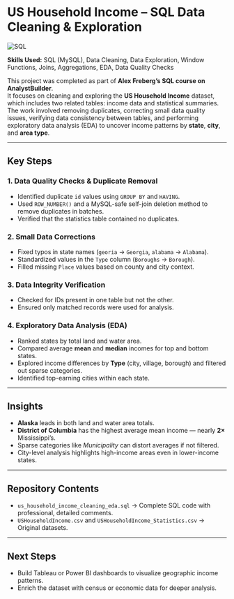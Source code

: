 # US Household Income – SQL Data Cleaning & Exploration
![SQL](https://img.shields.io/badge/SQL-MySQL-blue?logo=mysql&logoColor=white)

**Skills Used:** SQL (MySQL), Data Cleaning, Data Exploration, Window Functions, Joins, Aggregations, EDA, Data Quality Checks

This project was completed as part of **Alex Freberg’s SQL course on AnalystBuilder**.  
It focuses on cleaning and exploring the **US Household Income** dataset, which includes two related tables: income data and statistical summaries.  
The work involved removing duplicates, correcting small data quality issues, verifying data consistency between tables, and performing exploratory data analysis (EDA) to uncover income patterns by **state**, **city**, and **area type**.

---

## Key Steps

### 1. Data Quality Checks & Duplicate Removal
- Identified duplicate `id` values using `GROUP BY` and `HAVING`.
- Used `ROW_NUMBER()` and a MySQL-safe self-join deletion method to remove duplicates in batches.
- Verified that the statistics table contained no duplicates.

### 2. Small Data Corrections
- Fixed typos in state names (`georia` → `Georgia`, `alabama` → `Alabama`).
- Standardized values in the `Type` column (`Boroughs` → `Borough`).
- Filled missing `Place` values based on county and city context.

### 3. Data Integrity Verification
- Checked for IDs present in one table but not the other.
- Ensured only matched records were used for analysis.

### 4. Exploratory Data Analysis (EDA)
- Ranked states by total land and water area.
- Compared average **mean** and **median** incomes for top and bottom states.
- Explored income differences by **Type** (city, village, borough) and filtered out sparse categories.
- Identified top-earning cities within each state.

---

## Insights
- **Alaska** leads in both land and water area totals.
- **District of Columbia** has the highest average mean income — nearly **2×** Mississippi’s.
- Sparse categories like *Municipality* can distort averages if not filtered.
- City-level analysis highlights high-income areas even in lower-income states.

---

## Repository Contents
- `us_household_income_cleaning_eda.sql` → Complete SQL code with professional, detailed comments.
- `USHouseholdIncome.csv` and `USHouseholdIncome_Statistics.csv` → Original datasets.

---

## Next Steps
- Build Tableau or Power BI dashboards to visualize geographic income patterns.
- Enrich the dataset with census or economic data for deeper analysis.
